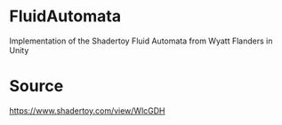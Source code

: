 # FluidAutomata
Implementation of the Shadertoy Fluid Automata from Wyatt Flanders in Unity

# Source
https://www.shadertoy.com/view/WlcGDH
